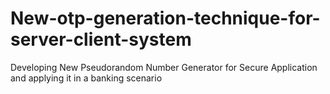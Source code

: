 # New-otp-generation-technique-for-server-client-system
Developing New Pseudorandom Number Generator for Secure Application and applying it in a banking scenario
